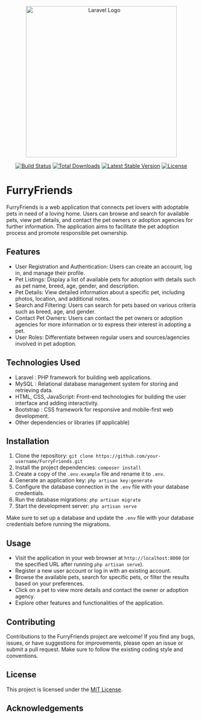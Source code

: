 <p align="center"><a href="https://laravel.com" target="_blank"><img src="https://raw.githubusercontent.com/laravel/art/master/logo-lockup/5%20SVG/2%20CMYK/1%20Full%20Color/laravel-logolockup-cmyk-red.svg" width="400" alt="Laravel Logo"></a></p>

<p align="center">
<a href="https://github.com/laravel/framework/actions"><img src="https://github.com/laravel/framework/workflows/tests/badge.svg" alt="Build Status"></a>
<a href="https://packagist.org/packages/laravel/framework"><img src="https://img.shields.io/packagist/dt/laravel/framework" alt="Total Downloads"></a>
<a href="https://packagist.org/packages/laravel/framework"><img src="https://img.shields.io/packagist/v/laravel/framework" alt="Latest Stable Version"></a>
<a href="https://packagist.org/packages/laravel/framework"><img src="https://img.shields.io/packagist/l/laravel/framework" alt="License"></a>
</p>

# FurryFriends

FurryFriends is a web application that connects pet lovers with adoptable pets in need of a loving home. Users can browse and search for available pets, view pet details, and contact the pet owners or adoption agencies for further information. The application aims to facilitate the pet adoption process and promote responsible pet ownership.

## Features

- User Registration and Authentication: Users can create an account, log in, and manage their profile.
- Pet Listings: Display a list of available pets for adoption with details such as pet name, breed, age, gender, and description.
- Pet Details: View detailed information about a specific pet, including photos, location, and additional notes.
- Search and Filtering: Users can search for pets based on various criteria such as breed, age, and gender.
- Contact Pet Owners: Users can contact the pet owners or adoption agencies for more information or to express their interest in adopting a pet.
- User Roles: Differentiate between regular users and sources/agencies involved in pet adoption.

## Technologies Used

- Laravel : PHP framework for building web applications.
- MySQL : Relational database management system for storing and retrieving data.
- HTML, CSS, JavaScript: Front-end technologies for building the user interface and adding interactivity.
- Bootstrap : CSS framework for responsive and mobile-first web development.
- Other dependencies or libraries (if applicable)

## Installation

1. Clone the repository: `git clone https://github.com/your-username/FurryFriends.git`
2. Install the project dependencies: `composer install`
3. Create a copy of the `.env.example` file and rename it to `.env`.
4. Generate an application key: `php artisan key:generate`
5. Configure the database connection in the `.env` file with your database credentials.
6. Run the database migrations: `php artisan migrate`
7. Start the development server: `php artisan serve`

Make sure to set up a database and update the `.env` file with your database credentials before running the migrations.

## Usage

- Visit the application in your web browser at `http://localhost:8000` (or the specified URL after running `php artisan serve`).
- Register a new user account or log in with an existing account.
- Browse the available pets, search for specific pets, or filter the results based on your preferences.
- Click on a pet to view more details and contact the owner or adoption agency.
- Explore other features and functionalities of the application.

## Contributing

Contributions to the FurryFriends project are welcome! If you find any bugs, issues, or have suggestions for improvements, please open an issue or submit a pull request. Make sure to follow the existing coding style and conventions.

## License

This project is licensed under the [MIT License](LICENSE).

## Acknowledgements




